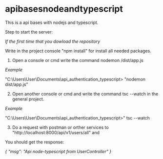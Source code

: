 # apibasesnodeandtypescript

This is a api bases with nodejs and typescript.

Step to start the server: 

*If the first time that you dowload the repository*

Write in the project console "npm install" for install all needed packages.

1. Open a console or cmd write the command nodemon /dist/app.js

*Example* 

"C:\Users\User\Documents\api_authentication_typescript> "nodemon dist/app.js"

2. Open another console or cmd and write the command tsc --watch in the general project. 

*Example*

"C:\Users\User\Documents\api_authentication_typescript>" tsc --watch

3. Do a request with postman or orther services to "http://localhost:8000/api/v1/users/all" and

You should get the response: 

*{
    "msg": "Api node-typescript from UserController"
}*


